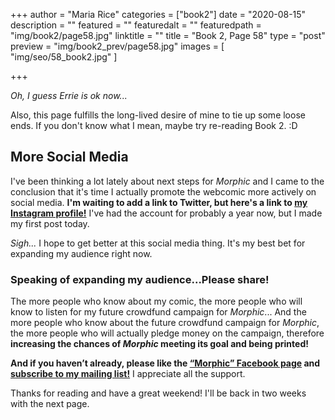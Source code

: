 +++
author = "Maria Rice"
categories = ["book2"]
date = "2020-08-15"
description = ""
featured = ""
featuredalt = ""
featuredpath = "img/book2/page58.jpg"
linktitle = ""
title = "Book 2, Page 58"
type = "post"
preview = "img/book2_prev/page58.jpg"
images = [ "img/seo/58_book2.jpg" ]

+++

_Oh, I guess Errie is ok now..._

Also, this page fulfills the long-lived desire of mine to tie up some loose ends.
If you don't know what I mean, maybe try re-reading Book 2. :D

## More Social Media

I've been thinking a lot lately about next steps for _Morphic_ and I came to the conclusion that it's time I actually promote the webcomic more actively on social media. 
**I'm waiting to add a link to Twitter, but here's a link to [my Instagram profile!](https://www.instagram.com/mariacatrice222/)**
I've had the account for probably a year now, but I made my first post today. 

_Sigh..._ I hope to get better at this social media thing. It's my best bet for expanding my audience right now. 

### Speaking of expanding my audience...Please share!

The more people who know about my comic, the more people who will know to listen for my future crowdfund campaign for _Morphic_...
And the more people who know about the future crowdfund campaign for _Morphic_, the more people who will actually pledge money on the campaign, therefore **increasing the chances of _Morphic_ meeting its goal and being printed!** 

**And if you haven’t already, please like the [“Morphic” Facebook page](https://www.facebook.com/MorphicGraphicNovel/) and [subscribe to my mailing list!](http://eepurl.com/g8TzPb)**
I appreciate all the support. 

Thanks for reading and have a great weekend! I'll be back in two weeks with the next page. 

